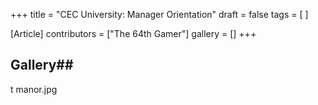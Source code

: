 +++
title = "CEC University: Manager Orientation"
draft = false
tags = [ ]

[Article]
contributors = ["The 64th Gamer"]
gallery = []
+++
## Gallery## 
<gallery>
t manor.jpg
</gallery>